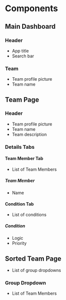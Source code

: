 # Components

## Main Dashboard

### Header
* App title
* Search bar

### Team
* Team profile picture
* Team name

## Team Page

### Header
* Team profile picture
* Team name
* Team description

### Details Tabs

#### Team Member Tab
* List of Team Members

##### Team Member
* Name

#### Condition Tab
* List of conditions

##### Condition
* Logic
* Priority

## Sorted Team Page
* List of group dropdowns

### Group Dropdown
* List of Team Members

